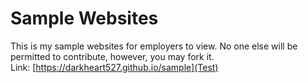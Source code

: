 # Sample Websites <br/>
This is my sample websites for employers to view. No one else will be permitted to contribute, however, you may fork it. <br/>
Link: [https://darkheart527.github.io/sample](Test)
